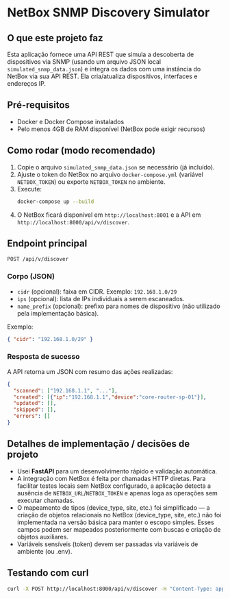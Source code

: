 # NetBox SNMP Discovery Simulator

## O que este projeto faz
Esta aplicação fornece uma API REST que simula a descoberta de dispositivos via SNMP (usando um arquivo JSON local `simulated_snmp_data.json`) e integra os dados com uma instância do NetBox via sua API REST. Ela cria/atualiza dispositivos, interfaces e endereços IP.

## Pré-requisitos
- Docker e Docker Compose instalados
- Pelo menos 4GB de RAM disponível (NetBox pode exigir recursos)

## Como rodar (modo recomendado)
1. Copie o arquivo `simulated_snmp_data.json` se necessário (já incluído).
2. Ajuste o token do NetBox no arquivo `docker-compose.yml` (variável `NETBOX_TOKEN`) ou exporte `NETBOX_TOKEN` no ambiente.
3. Execute:
   ```bash
   docker-compose up --build
   ```
4. O NetBox ficará disponível em `http://localhost:8001` e a API em `http://localhost:8000/api/v/discover`.

## Endpoint principal
`POST /api/v/discover`

### Corpo (JSON)
- `cidr` (opcional): faixa em CIDR. Exemplo: `192.168.1.0/29`
- `ips` (opcional): lista de IPs individuais a serem escaneados.
- `name_prefix` (opcional): prefixo para nomes de dispositivo (não utilizado pela implementação básica).

Exemplo:
```json
{ "cidr": "192.168.1.0/29" }
```

### Resposta de sucesso
A API retorna um JSON com resumo das ações realizadas:
```json
{
  "scanned": ["192.168.1.1", "..."],
  "created": [{"ip":"192.168.1.1","device":"core-router-sp-01"}],
  "updated": [],
  "skipped": [],
  "errors": []
}
```

## Detalhes de implementação / decisões de projeto
- Usei **FastAPI** para um desenvolvimento rápido e validação automática.
- A integração com NetBox é feita por chamadas HTTP diretas. Para facilitar testes locais sem NetBox configurado, a aplicação detecta a ausência de `NETBOX_URL`/`NETBOX_TOKEN` e apenas loga as operações sem executar chamadas.
- O mapeamento de tipos (device_type, site, etc.) foi simplificado — a criação de objetos relacionais no NetBox (device_type, site, etc.) não foi implementada na versão básica para manter o escopo simples. Esses campos podem ser mapeados posteriormente com buscas e criação de objetos auxiliares.
- Variáveis sensíveis (token) devem ser passadas via variáveis de ambiente (ou .env).

## Testando com curl
```bash
curl -X POST http://localhost:8000/api/v/discover -H "Content-Type: application/json" -d '{"cidr":"192.168.1.0/29"}'
```


